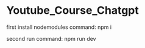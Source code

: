 # Youtube_Course_Chatgpt

first install nodemodules
command: npm i

second run
command: npm run dev

